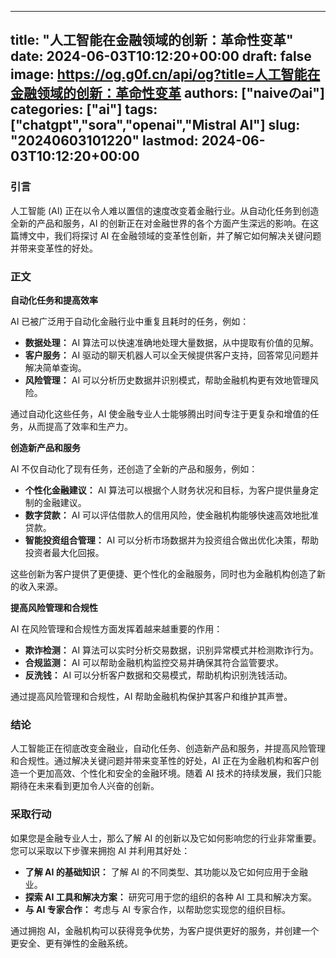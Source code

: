 
---
title: "人工智能在金融领域的创新：革命性变革"
date: 2024-06-03T10:12:20+00:00
draft: false
image: https://og.g0f.cn/api/og?title=人工智能在金融领域的创新：革命性变革
authors: ["naiveのai"]
categories: ["ai"]
tags: ["chatgpt","sora","openai","Mistral AI"]
slug: "20240603101220"
lastmod: 2024-06-03T10:12:20+00:00
---
### 引言

人工智能 (AI) 正在以令人难以置信的速度改变着金融行业。从自动化任务到创造全新的产品和服务，AI 的创新正在对金融世界的各个方面产生深远的影响。在这篇博文中，我们将探讨 AI 在金融领域的变革性创新，并了解它如何解决关键问题并带来变革性的好处。

### 正文

**自动化任务和提高效率**

AI 已被广泛用于自动化金融行业中重复且耗时的任务，例如：

* **数据处理：** AI 算法可以快速准确地处理大量数据，从中提取有价值的见解。
* **客户服务：** AI 驱动的聊天机器人可以全天候提供客户支持，回答常见问题并解决简单查询。
* **风险管理：** AI 可以分析历史数据并识别模式，帮助金融机构更有效地管理风险。

通过自动化这些任务，AI 使金融专业人士能够腾出时间专注于更复杂和增值的任务，从而提高了效率和生产力。

**创造新产品和服务**

AI 不仅自动化了现有任务，还创造了全新的产品和服务，例如：

* **个性化金融建议：** AI 算法可以根据个人财务状况和目标，为客户提供量身定制的金融建议。
* **数字贷款：** AI 可以评估借款人的信用风险，使金融机构能够快速高效地批准贷款。
* **智能投资组合管理：** AI 可以分析市场数据并为投资组合做出优化决策，帮助投资者最大化回报。

这些创新为客户提供了更便捷、更个性化的金融服务，同时也为金融机构创造了新的收入来源。

**提高风险管理和合规性**

AI 在风险管理和合规性方面发挥着越来越重要的作用：

* **欺诈检测：** AI 算法可以实时分析交易数据，识别异常模式并检测欺诈行为。
* **合规监测：** AI 可以帮助金融机构监控交易并确保其符合监管要求。
* **反洗钱：** AI 可以分析客户数据和交易模式，帮助机构识别洗钱活动。

通过提高风险管理和合规性，AI 帮助金融机构保护其客户和维护其声誉。

### 结论

人工智能正在彻底改变金融业，自动化任务、创造新产品和服务，并提高风险管理和合规性。通过解决关键问题并带来变革性的好处，AI 正在为金融机构和客户创造一个更加高效、个性化和安全的金融环境。随着 AI 技术的持续发展，我们只能期待在未来看到更加令人兴奋的创新。

### 采取行动

如果您是金融专业人士，那么了解 AI 的创新以及它如何影响您的行业非常重要。您可以采取以下步骤来拥抱 AI 并利用其好处：

* **了解 AI 的基础知识：** 了解 AI 的不同类型、其功能以及它如何应用于金融业。
* **探索 AI 工具和解决方案：** 研究可用于您的组织的各种 AI 工具和解决方案。
* **与 AI 专家合作：** 考虑与 AI 专家合作，以帮助您实现您的组织目标。

通过拥抱 AI，金融机构可以获得竞争优势，为客户提供更好的服务，并创建一个更安全、更有弹性的金融系统。